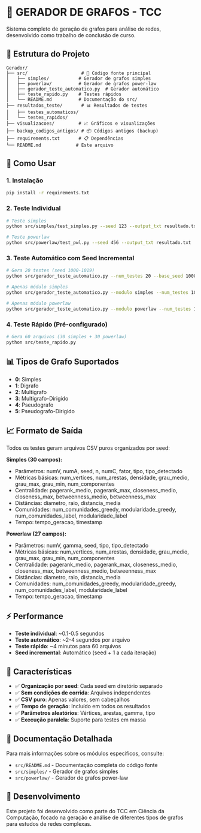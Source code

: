 # 🎯 GERADOR DE GRAFOS - TCC

Sistema completo de geração de grafos para análise de redes, desenvolvido como trabalho de conclusão de curso.

## 📁 Estrutura do Projeto

```
Gerador/
├── src/                    # 🧠 Código fonte principal
│   ├── simples/           # Gerador de grafos simples
│   ├── powerlaw/          # Gerador de grafos power-law
│   ├── gerador_teste_automatico.py  # Gerador automático
│   ├── teste_rapido.py    # Testes rápidos
│   └── README.md          # Documentação do src/
├── resultados_teste/       # 📊 Resultados de testes
│   ├── testes_automaticos/
│   └── testes_rapidos/
├── visualizacoes/         # 📈 Gráficos e visualizações
├── backup_codigos_antigos/ # 📦 Códigos antigos (backup)
├── requirements.txt       # 📋 Dependências
└── README.md             # Este arquivo
```

## 🚀 Como Usar

### 1. Instalação
```bash
pip install -r requirements.txt
```

### 2. Teste Individual
```bash
# Teste simples
python src/simples/test_simples.py --seed 123 --output_txt resultado.txt

# Teste powerlaw
python src/powerlaw/test_pwl.py --seed 456 --output_txt resultado.txt
```

### 3. Teste Automático com Seed Incremental
```bash
# Gera 20 testes (seed 1000-1019)
python src/gerador_teste_automatico.py --num_testes 20 --base_seed 1000

# Apenas módulo simples
python src/gerador_teste_automatico.py --modulo simples --num_testes 10

# Apenas módulo powerlaw
python src/gerador_teste_automatico.py --modulo powerlaw --num_testes 10
```

### 4. Teste Rápido (Pré-configurado)
```bash
# Gera 60 arquivos (30 simples + 30 powerlaw)
python src/teste_rapido.py
```

## 📊 Tipos de Grafo Suportados

- **0**: Simples
- **1**: Digrafo
- **2**: Multigrafo
- **3**: Multigrafo-Dirigido
- **4**: Pseudografo
- **5**: Pseudografo-Dirigido

## 📈 Formato de Saída

Todos os testes geram arquivos CSV puros organizados por seed:

**Simples (30 campos):**
- Parâmetros: numV, numA, seed, n, numC, fator, tipo, tipo_detectado
- Métricas básicas: num_vertices, num_arestas, densidade, grau_medio, grau_max, grau_min, num_componentes
- Centralidade: pagerank_medio, pagerank_max, closeness_medio, closeness_max, betweenness_medio, betweenness_max
- Distâncias: diametro, raio, distancia_media
- Comunidades: num_comunidades_greedy, modularidade_greedy, num_comunidades_label, modularidade_label
- Tempo: tempo_geracao, timestamp

**Powerlaw (27 campos):**
- Parâmetros: numV, gamma, seed, tipo, tipo_detectado
- Métricas básicas: num_vertices, num_arestas, densidade, grau_medio, grau_max, grau_min, num_componentes
- Centralidade: pagerank_medio, pagerank_max, closeness_medio, closeness_max, betweenness_medio, betweenness_max
- Distâncias: diametro, raio, distancia_media
- Comunidades: num_comunidades_greedy, modularidade_greedy, num_comunidades_label, modularidade_label
- Tempo: tempo_geracao, timestamp

## ⚡ Performance

- **Teste individual**: ~0.1-0.5 segundos
- **Teste automático**: ~2-4 segundos por arquivo
- **Teste rápido**: ~4 minutos para 60 arquivos
- **Seed incremental**: Automático (seed + 1 a cada iteração)

## 🎯 Características

- ✅ **Organização por seed**: Cada seed em diretório separado
- ✅ **Sem condições de corrida**: Arquivos independentes
- ✅ **CSV puro**: Apenas valores, sem cabeçalhos
- ✅ **Tempo de geração**: Incluído em todos os resultados
- ✅ **Parâmetros aleatórios**: Vértices, arestas, gamma, tipo
- ✅ **Execução paralela**: Suporte para testes em massa

## 📝 Documentação Detalhada

Para mais informações sobre os módulos específicos, consulte:
- `src/README.md` - Documentação completa do código fonte
- `src/simples/` - Gerador de grafos simples
- `src/powerlaw/` - Gerador de grafos power-law

## 🔧 Desenvolvimento

Este projeto foi desenvolvido como parte do TCC em Ciência da Computação, focado na geração e análise de diferentes tipos de grafos para estudos de redes complexas.
